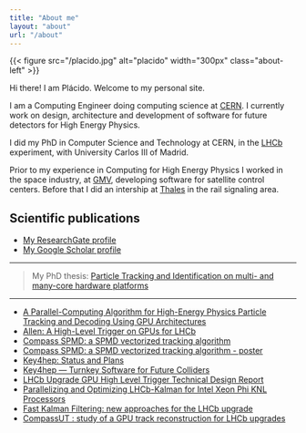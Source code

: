 ```yaml
---
title: "About me"
layout: "about"
url: "/about"
---
```


{{< figure src="/placido.jpg" alt="placido" width="300px" class="about-left" >}}

Hi there! I am Plácido. Welcome to my personal site.

I am a Computing Engineer doing computing science at [CERN](https://home.cern/). I currently work on design, architecture and development of software for future detectors for High Energy Physics.

I did my PhD in Computer Science and Technology at CERN, in the [LHCb](https://lhcb-public.web.cern.ch/) experiment, with University Carlos III of Madrid.

Prior to my experience in Computing for High Energy Physics I worked in the space industry, at [GMV](https://www.gmv.com/en), developing software for satellite control centers. Before that I did an intership at [Thales](https://www.thalesgroup.com/en) in the rail signaling area.

## Scientific publications

- [My ResearchGate profile](https://www.researchgate.net/profile/Placido-Fernandez-Declara)
- [My Google Scholar profile](https://scholar.google.com/citations?user=Ygkq_7YAAAAJ&hl=fr&oi=ao)

---

> My PhD thesis: [Particle Tracking and Identification on multi- and many-core hardware platforms](https://cds.cern.ch/record/2752883)

---

- [A Parallel-Computing Algorithm for High-Energy Physics Particle Tracking and Decoding Using GPU Architectures](https://ieeexplore.ieee.org/abstract/document/8756134)
- [Allen: A High-Level Trigger on GPUs for LHCb](https://link.springer.com/article/10.1007/s41781-020-00039-7)
- [Compass SPMD: a SPMD vectorized tracking algorithm](https://www.epj-conferences.org/articles/epjconf/abs/2020/21/epjconf_chep2020_01006/epjconf_chep2020_01006.html)
- [Compass SPMD: a SPMD vectorized tracking algorithm - poster](https://cds.cern.ch/record/2699802?ln=en)
- [Key4hep: Status and Plans](https://www.epj-conferences.org/articles/epjconf/abs/2021/05/epjconf_chep2021_03025/epjconf_chep2021_03025.html)
- [Key4hep — Turnkey Software for Future Colliders](https://www.actaphys.uj.edu.pl/index_n.php?I=R&V=52&N=8#1031)
- [LHCb Upgrade GPU High Level Trigger Technical Design Report](https://cds.cern.ch/record/2717938?ln=en)
- [Parallelizing and Optimizing LHCb-Kalman for Intel Xeon Phi KNL Processors](https://ieeexplore.ieee.org/document/8374544)
- [Fast Kalman Filtering: new approaches for the LHCb upgrade](https://cds.cern.ch/record/2631784/files/CHEP2018%20Placido%2010.07.pdf)
- [CompassUT : study of a GPU track reconstruction for LHCb upgrades](https://cds.cern.ch/record/2665033)
